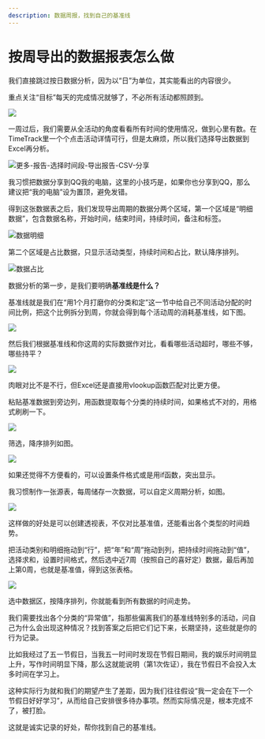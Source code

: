 ```yaml
---
description: 数据周报，找到自己的基准线
---
```


# 按周导出的数据报表怎么做

我们直接跳过按日数据分析，因为以“日”为单位，其实能看出的内容很少。

重点关注“目标”每天的完成情况就够了，不必所有活动都照顾到。

![](../.gitbook/assets/tu-pian%20%285%29.png)

一周过后，我们需要从全活动的角度看看所有时间的使用情况，做到心里有数。在TimeTrack里一个个点击活动详情可行，但是太麻烦，所以我们选择导出数据到Excel再分析。

![&#x66F4;&#x591A;-&#x62A5;&#x544A;-&#x9009;&#x62E9;&#x65F6;&#x95F4;&#x6BB5;-&#x5BFC;&#x51FA;&#x62A5;&#x544A;-CSV-&#x5206;&#x4EAB;](../.gitbook/assets/tu-pian%20%2816%29.png)

我习惯把数据分享到QQ我的电脑，这里的小技巧是，如果你也分享到QQ，那么建议把“我的电脑”设为置顶，避免发错。

得到这张数据表之后，我们发现导出周期的数据分两个区域，第一个区域是“明细数据”，包含数据名称，开始时间，结束时间，持续时间，备注和标签。

![&#x6570;&#x636E;&#x660E;&#x7EC6;](../.gitbook/assets/tu-pian%20%289%29.png)

第二个区域是占比数据，只显示活动类型，持续时间和占比，默认降序排列。

![&#x6570;&#x636E;&#x5360;&#x6BD4;](../.gitbook/assets/tu-pian%20%2824%29.png)

数据分析的第一步，是我们要明确**基准线是什么？**

基准线就是我们在“用1个月打磨你的分类和定”这一节中给自己不同活动分配的时间比例，把这个比例拆分到周，你就会得到每个活动周的消耗基准线，如下图。

![](../.gitbook/assets/tu-pian%20%2892%29.png)

然后我们根据基准线和你这周的实际数据作对比，看看哪些活动超时，哪些不够，哪些持平？

![](../.gitbook/assets/tu-pian%20%28113%29.png)

肉眼对比不是不行，但Excel还是直接用vlookup函数匹配对比更方便。

粘贴基准数据到旁边列，用函数提取每个分类的持续时间，如果格式不对的，用格式刷刷一下。

![](../.gitbook/assets/tu-pian%20%28122%29.png)

筛选，降序排列如图。

![](../.gitbook/assets/tu-pian%20%28140%29.png)

如果还觉得不方便看的，可以设置条件格式或是用if函数，突出显示。

我习惯制作一张源表，每周储存一次数据，可以自定义周期分析，如图。

![](../.gitbook/assets/tu-pian%20%2877%29.png)

这样做的好处是可以创建透视表，不仅对比基准值，还能看出各个类型的时间趋势。

把活动类别和明细拖动到“行”，把“年”和“周”拖动到列，把持续时间拖动到“值”，选择求和，设置时间格式，然后选中近7周（按照自己的喜好定）数据，最后再加上第0周，也就是基准值，得到这张表格。

![](../.gitbook/assets/tu-pian%20%2863%29.png)

选中数据区，按降序排列，你就能看到所有数据的时间走势。

我们需要找出各个分类的“异常值”，指那些偏离我们的基准线特别多的活动，问自己为什么会出现这种情况？找到答案之后把它们记下来，长期坚持，这些就是你的行为记录。

比如我经过了五一节假日，当我五一时间时发现在节假日期间，我的娱乐时间明显上升，写作时间明显下降，那么这就能说明（第1次佐证），我在节假日不会投入太多时间在学习上。

这种实际行为就和我们的期望产生了差距，因为我们往往假设“我一定会在下一个节假日好好学习”，从而给自己安排很多待办事项。然而实际情况是，根本完成不了，被打脸。

这就是诚实记录的好处，帮你找到自己的基准线。

